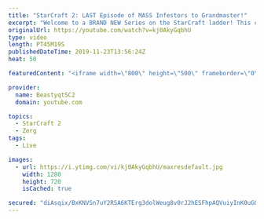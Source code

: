 ```yaml
---
title: "StarCraft 2: LAST Episode of MASS Infestors to Grandmaster!"
excerpt: "Welcome to a BRAND NEW Series on the StarCraft ladder! This challenege is called \"Infestors to GM,\" where I play Mass Infestors and try to get to Grandmaster! I am allowing myself to make Queens as well, but other than that, the gameplan is INFESTORS!!!  Also, I will begin to make videos featuring strategies,"
originalUrl: https://youtube.com/watch?v=kj0AkyGqbhU
type: video
length: PT45M19S
publishedDateTime: 2019-11-23T13:56:24Z
heat: 50

featuredContent: "<iframe width=\"800\" height=\"500\" frameborder=\"0\" src=\"https://www.youtube.com/embed/kj0AkyGqbhU\" allow=\"accelerometer; autoplay; encrypted-media; gyroscope; picture-in-picture\" allowfullscreen></iframe>"

provider:
  name: BeastyqtSC2
  domain: youtube.com

topics:
  - StarCraft 2
  - Zerg
tags:
  - Live

images:
  - url: https://i.ytimg.com/vi/kj0AkyGqbhU/maxresdefault.jpg
    width: 1280
    height: 720
    isCached: true

secured: "diAsqix/BxKNVSn7uY2RSA6KTErg3dolWeug8v0rJ2hESFhpAQVuiyInK0uGQJmLKCQh6IzzcqK2H48CM8EjkZsyJ4Ap/g8CUSsKoEMtYRl8Y7LvcM9h1IzIbWcn6VH0+/NMpCQ0RmVOmAObXkAUJVJvUsJOkNNk5wpypmLi0VNElfAWZk08Uw1rEioenfeHAuAIKCF9QjCQoEUEyYsdwxtDxLZDUwY0/onFk/O9X6pXJx8iKHeF+6TijclkpTnE6SxysRfw3HovoxxXgJZlMQKL6GWgACYYZAQXLydvptgcpSe6Lo36jXR0COBP6SH1jZgnaIUMA8TPMfRWwUe6LtysqHoGf7/YXDGulMTEmc+a4QW8Ihlrrr/m79ooEKnMzITvLz4emNMP4cVZXYyz7FBNAS7n7iC9ahZbR9TG98g=;FCjuTwykep5qsOqblOF3Wg=="
---
```


